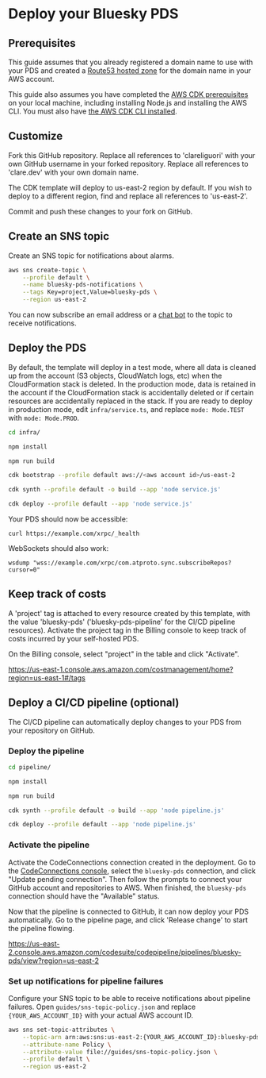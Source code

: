 # Deploy your Bluesky PDS

## Prerequisites

This guide assumes that you already registered a domain name to use with your PDS and created a
[Route53 hosted zone](https://docs.aws.amazon.com/Route53/latest/DeveloperGuide/AboutHZWorkingWith.html)
for the domain name in your AWS account.

This guide also assumes you have completed the
[AWS CDK prerequisites](https://docs.aws.amazon.com/cdk/v2/guide/prerequisites.html)
on your local machine, including installing Node.js and installing the AWS CLI.
You must also have [the AWS CDK CLI installed](https://docs.aws.amazon.com/cdk/v2/guide/getting_started.html).

## Customize

Fork this GitHub repository.
Replace all references to 'clareliguori' with your own GitHub username in your forked repository.
Replace all references to 'clare.dev' with your own domain name.

The CDK template will deploy to us-east-2 region by default. If you wish to deploy to a different region,
find and replace all references to 'us-east-2'.

Commit and push these changes to your fork on GitHub.

## Create an SNS topic

Create an SNS topic for notifications about alarms.

```bash
aws sns create-topic \
    --profile default \
    --name bluesky-pds-notifications \
    --tags Key=project,Value=bluesky-pds \
    --region us-east-2
```

You can now subscribe an email address or a
[chat bot](https://docs.aws.amazon.com/chatbot/latest/adminguide/setting-up.html)
to the topic to receive notifications.

## Deploy the PDS

By default, the template will deploy in a test mode, where all data is cleaned up
from the account (S3 objects, CloudWatch logs, etc) when the CloudFormation stack is
deleted. In the production mode, data is retained in the account if the CloudFormation
stack is accidentally deleted or if certain resources are accidentally replaced in
the stack.  If you are ready to deploy in production mode, edit `infra/service.ts`,
and replace `mode: Mode.TEST` with `mode: Mode.PROD`.

```bash
cd infra/

npm install

npm run build

cdk bootstrap --profile default aws://<aws account id>/us-east-2

cdk synth --profile default -o build --app 'node service.js'

cdk deploy --profile default --app 'node service.js'
```

Your PDS should now be accessible:

```
curl https://example.com/xrpc/_health
```

WebSockets should also work:

```
wsdump "wss://example.com/xrpc/com.atproto.sync.subscribeRepos?cursor=0"
```

## Keep track of costs

A 'project' tag is attached to every resource created by this template,
with the value 'bluesky-pds' ('bluesky-pds-pipeline' for the CI/CD pipeline resources).
Activate the project tag in the Billing console to keep track of costs
incurred by your self-hosted PDS.

On the Billing console, select "project" in the table and click "Activate".

https://us-east-1.console.aws.amazon.com/costmanagement/home?region=us-east-1#/tags

## Deploy a CI/CD pipeline (optional)

The CI/CD pipeline can automatically deploy changes to your PDS from your repository on GitHub.

### Deploy the pipeline

```bash
cd pipeline/

npm install

npm run build

cdk synth --profile default -o build --app 'node pipeline.js'

cdk deploy --profile default --app 'node pipeline.js'
```

### Activate the pipeline

Activate the CodeConnections connection created in the deployment.
Go to the [CodeConnections console](https://console.aws.amazon.com/codesuite/settings/connections?region=us-east-2),
select the `bluesky-pds` connection, and click "Update pending connection".
Then follow the prompts to connect your GitHub account and repositories to AWS.
When finished, the `bluesky-pds` connection should have the "Available" status.

Now that the pipeline is connected to GitHub, it can now deploy your PDS automatically.
Go to the pipeline page, and click 'Release change' to start the pipeline flowing.

https://us-east-2.console.aws.amazon.com/codesuite/codepipeline/pipelines/bluesky-pds/view?region=us-east-2

### Set up notifications for pipeline failures

Configure your SNS topic to be able to receive notifications about pipeline failures.
Open `guides/sns-topic-policy.json` and replace `{YOUR_AWS_ACCOUNT_ID}` with your actual AWS account ID.

```bash
aws sns set-topic-attributes \
    --topic-arn arn:aws:sns:us-east-2:{YOUR_AWS_ACCOUNT_ID}:bluesky-pds-notifications \
    --attribute-name Policy \
    --attribute-value file://guides/sns-topic-policy.json \
    --profile default \
    --region us-east-2
```
